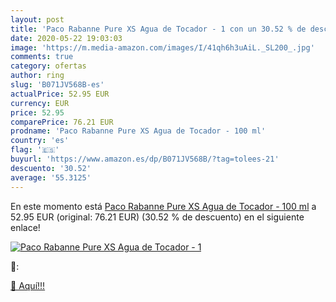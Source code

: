 ```yaml
---
layout: post
title: 'Paco Rabanne Pure XS Agua de Tocador - 1 con un 30.52 % de descuento'
date: 2020-05-22 19:03:03
image: 'https://m.media-amazon.com/images/I/41qh6h3uAiL._SL200_.jpg'
comments: true
category: ofertas
author: ring
slug: 'B071JV568B-es'
actualPrice: 52.95 EUR
currency: EUR
price: 52.95
comparePrice: 76.21 EUR
prodname: 'Paco Rabanne Pure XS Agua de Tocador - 100 ml'
country: 'es'
flag: '🇪🇸'
buyurl: 'https://www.amazon.es/dp/B071JV568B/?tag=tolees-21'
descuento: '30.52'
average: '55.3125'
---
```


En este momento está [Paco Rabanne Pure XS Agua de Tocador - 100 ml](https://www.amazon.es/dp/B071JV568B/?tag=tolees-21) a 52.95 EUR (original: 76.21 EUR) (30.52 %  de descuento) en el siguiente enlace!

[![Paco Rabanne Pure XS Agua de Tocador - 1](https://m.media-amazon.com/images/I/41qh6h3uAiL._SL200_.jpg)](https://www.amazon.es/dp/B071JV568B/?tag=tolees-21)

🔎:


[🛒 Aquí!!!](https://www.amazon.es/dp/B071JV568B/?tag=tolees-21)
